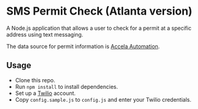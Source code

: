 # SMS Permit Check (Atlanta version)

A Node.js application that allows a user to check for a permit at a specific address using text messaging.

The data source for permit information is [Accela Automation](https://developer.accela.com/).

## Usage

* Clone this repo.
* Run <code>npm install</code> to install dependencies.
* Set up a [Twilio](https://www.twilio.com/) account.
* Copy <code>config.sample.js</code> to <code>config.js</code> and enter your Twilio credentials.
